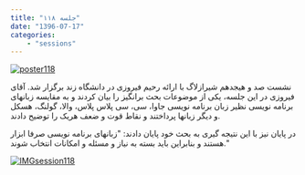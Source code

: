 ```yaml
---
title: "جلسه ۱۱۸"
date: "1396-07-17"
categories:
    - "sessions"
---
```

[![poster118](../../img/poster118.jpg)](../../img/poster118.jpg)

نشست صد و هیجدهم شیرازلاگ با ارائه رحیم فیروزی در دانشگاه زند برگزار شد. آقای فیروزی در این جلسه، یکی از موضوعات بحث برانگیز را بیان کردند و به مقایسه زبانهای برنامه نویسی نظیر زبان برنامه نویسی جاوا، سی، سی پلاس پلاس، والا، گولنگ، هسکل و دیگر زبانها پرداختند و نقاط قوت و ضعف هریک را توضیح دادند.

در پایان نیز با این نتیجه گیری به بحث خود پایان دادند: "زبانهای برنامه نویسی صرفا ابزار هستند و بنابراین باید بسته به نیاز و مسئله و امکانات انتخاب شوند."


[![IMGsession118](../../img/IMGsession118_1.jpg)](../../img/IMGsession118_1.jpg)
